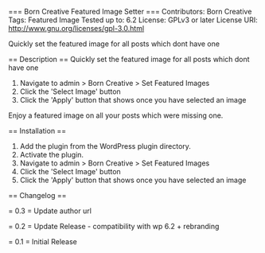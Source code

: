 === Born Creative Featured Image Setter ===
Contributors: Born Creative
Tags: Featured Image
Tested up to: 6.2
License: GPLv3 or later
License URI: http://www.gnu.org/licenses/gpl-3.0.html

Quickly set the featured image for all posts which dont have one

== Description ==
Quickly set the featured image for all posts which dont have one

1. Navigate to admin > Born Creative > Set Featured Images
1. Click the 'Select Image' button
1. Click the 'Apply' button that shows once you have selected an image

Enjoy a featured image on all your posts which were missing one.

== Installation ==

1. Add the plugin from the WordPress plugin directory.
1. Activate the plugin.
1. Navigate to admin > Born Creative > Set Featured Images
1. Click the 'Select Image' button
1. Click the 'Apply' button that shows once you have selected an image

== Changelog ==

= 0.3 =
Update author url

= 0.2 =
Update Release - compatibility with wp 6.2 + rebranding

= 0.1 =
Initial Release